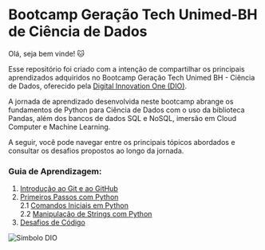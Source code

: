 # Bootcamp Geração Tech Unimed-BH de Ciência de Dados

Olá, seja bem vinde! :cat:

Esse repositório foi criado com a intenção de compartilhar os principais aprendizados adquiridos no Bootcamp Geração Tech Unimed BH - Ciência de Dados, oferecido pela [Digital Innovation One (DIO)](https://web.dio.me/home).

A jornada de aprendizado desenvolvida neste bootcamp abrange os fundamentos de Python para Ciência de Dados com o uso da biblioteca Pandas, além dos bancos de dados SQL e NoSQL, imersão em Cloud Computer e Machine Learning.

A seguir, você pode navegar entre os principais tópicos abordados e consultar os desafios propostos ao longo da jornada.

### Guia de Aprendizagem:

1. [Introdução ao Git e ao GitHub](https://github.com/drisanches/Bootcamp-DataScience-GeracaoTech-UnimedBH-DIO/blob/main/01_Introdu%C3%A7%C3%A3o_Git_GitHub/introducao_Git_GitHub.md)
2. [Primeiros Passos com Python](https://github.com/drisanches/Bootcamp-DataScience-GeracaoTech-UnimedBH-DIO/tree/main/02_Primeiros_Passos_com_Python)  
2.1 [Comandos Iniciais em Python](https://github.com/drisanches/Bootcamp-DataScience-GeracaoTech-UnimedBH-DIO/blob/main/02_Primeiros_Passos_com_Python/comandos_iniciais_python.md)  
2.2 [Manipulação de Strings com Python](https://github.com/drisanches/Bootcamp-DataScience-GeracaoTech-UnimedBH-DIO/blob/main/02_Primeiros_Passos_com_Python/manipulacao_strings_com_python.md)  
3. [Desafios de Código](https://github.com/drisanches/Bootcamp-DataScience-GeracaoTech-UnimedBH-DIO/tree/main/Desafios_de_C%C3%B3digo/B%C3%A1sico)

![Simbolo DIO](https://hermes.digitalinnovation.one/tracks/342f7392-a8b5-421f-bea9-d29f1fd8aae9.png)
